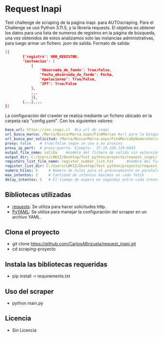 # Request Inapi
Test challenge de scraping de la pagina inapi. para AUTOscraping.
Para el Challenge se usó Python 3.11.5, y la librería requests.
El objetivo es obtener los datos para una lista de numeros de registros en la página de búsqueda, 
una vez obtenidos de estos analizamos solo las instancias administrativas, para luego armar un
fichero .json de salida. 
Formato de salida:
```json
[{
        {'registro': NRO_REGISTRO, 
        'instancias': [
            {
                'Observada_de_fondo': True/False, 
                'Fecha_observada_de_fondo': Fecha, 
                'Apelaciones': True/False, 
                'IPT': True/False
            }, 
            ...
            ]},
        {...},...
}]
```
La configuración del crawler se realiza mediante un fichero ubicado en la carpeta raíz "config.yaml".
Con los siguientes valores:
```yaml
base_url: https://ion.inapi.cl  #La url de inapi
url_busca_marca: /Marca/BuscarMarca.aspx/FindMarcas #url para la búsqueda de las marcas
url_busca_por_solicitud: /Marca/BuscarMarca.aspx/FindMarcaByNumeroSolicitud #url para buscar por nro de solicitud
proxy: False    # true/false segun se use o no proxies
proxy_ip_port:  # proxy:puerto. Ejemplo:  37.19.220.129:8443
output_file_name: salida    #nombre del fichero de salida sin extensión
output_dir: C:/Users/LNKIZ/Desktop/Test python/proyecto/request_inapi/files/   #carpeta del fichero de salida
registers_list_file_name: register_number_list.txt      #nombre del fichero con la lista de nro de registro con extensión
register_list_dir: C:/Users/LNKIZ/Desktop/Test python/proyecto/request_inapi/files/  # Carpeta donde se encuentra el fichero con la lista
numero_hilos: 5     # Número de hilos para el procesamiento en paralelo
max_intentos: 3     # Cantidad de intentos máximos en cada fetch
delay_intentos: 5   # El tiempo de espera en segundos entre cada intento fallido
```

## Bibliotecas utilizadas

- [requests](https://requests.readthedocs.io/): Se utiliza para hacer solicitudes http.
- [PyYAML](https://pyyaml.org/): Se utiliza para manejar la configuración del scraper en un archivo YAML.

## Clona el proyecto
- git clone https://github.com/CarlosABrizuela/request_inapi.git
- cd scraping-proyecto

## Instala las bibliotecas requeridas
- pip install -r requirements.txt

## Uso del scraper
- python main.py

## Licencia
- Sin Licencia

